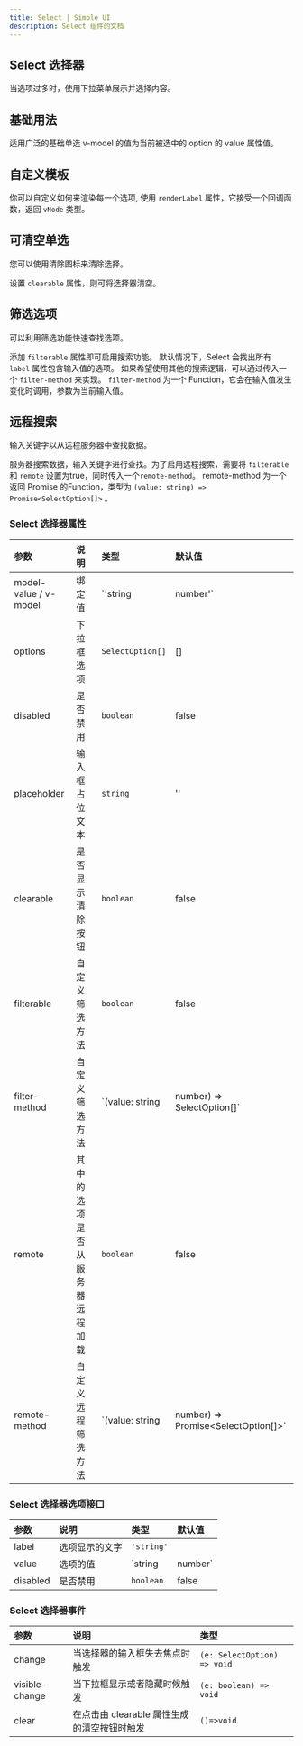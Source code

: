 ```yaml
---
title: Select | Simple UI
description: Select 组件的文档
---
```

## Select 选择器

当选项过多时，使用下拉菜单展示并选择内容。

## 基础用法

适用广泛的基础单选 v-model 的值为当前被选中的 option 的 value 属性值。

<preview path="../demo/Select/Basic.vue" title="基础选择器" description="Select 基础选择器"></preview>

## 自定义模板

你可以自定义如何来渲染每一个选项, 使用 `renderLabel` 属性，它接受一个回调函数，返回 `vNode` 类型。

<preview path="../demo/Select/render.vue" title="自定义模板" description="Select 自定义模板"></preview>

## 可清空单选

您可以使用清除图标来清除选择。

设置 `clearable` 属性，则可将选择器清空。

<preview path="../demo/Select/clearSelect.vue" title="可清空单选" description="Select 可清空单选"></preview>

## 筛选选项

可以利用筛选功能快速查找选项。

添加 `filterable` 属性即可启用搜索功能。 默认情况下，Select 会找出所有 `label` 属性包含输入值的选项。 如果希望使用其他的搜索逻辑，可以通过传入一个 `filter-method` 来实现。 `filter-method` 为一个 Function，它会在输入值发生变化时调用，参数为当前输入值。

<preview path="../demo/Select/Filter.vue" title="筛选选项" description="Select 筛选选项"></preview>

## 远程搜索

输入关键字以从远程服务器中查找数据。

服务器搜索数据，输入关键字进行查找。为了启用远程搜索，需要将 `filterable` 和 `remote` 设置为true，同时传入一个`remote-method`。 remote-method 为一个返回 Promise 的Function，类型为 `(value: string) => Promise<SelectOption[]>` 。

<preview path="../demo/Select/Remote.vue" title="远程搜索" description="Select 远程搜索"></preview>

### Select 选择器属性

| 参数                  | 说明                           | 类型                                                  | 默认值 |
| :-------------------- | :----------------------------- | :---------------------------------------------------- | :----- |
| model-value / v-model | 绑定值                         | `'string | number'`                                   |        |
| options               | 下拉框选项                     | `SelectOption[]`                                      | []     |
| disabled              | 是否禁用                       | `boolean`                                             | false  |
| placeholder           | 输入框占位文本                 | `string`                                              | ''     |
| clearable             | 是否显示清除按钮               | `boolean`                                             | false  |
| filterable            | 自定义筛选方法                 | `boolean`                                             | false  |
| filter-method         | 自定义筛选方法                 | `(value: string | number) => SelectOption[]`          |        |
| remote                | 其中的选项是否从服务器远程加载 | `boolean`                                             | false  |
| remote-method         | 自定义远程筛选方法             | `(value: string | number) => Promise<SelectOption[]>` |        |

### Select 选择器选项接口

| 参数     | 说明           | 类型              | 默认值 |
| :------- | :------------- | :---------------- | :----- |
| label    | 选项显示的文字 | `'string'`        |        |
| value    | 选项的值       | `string | number` |        |
| disabled | 是否禁用       | `boolean`         | false  |

### Select 选择器事件

| 参数           | 说明                                        | 类型                        |
| :------------- | :------------------------------------------ | :-------------------------- |
| change         | 当选择器的输入框失去焦点时触发              | `(e: SelectOption) => void` |
| visible-change | 当下拉框显示或者隐藏时候触发                | `(e: boolean) => void`      |
| clear          | 在点击由 clearable 属性生成的清空按钮时触发 | `()=>void`                  |